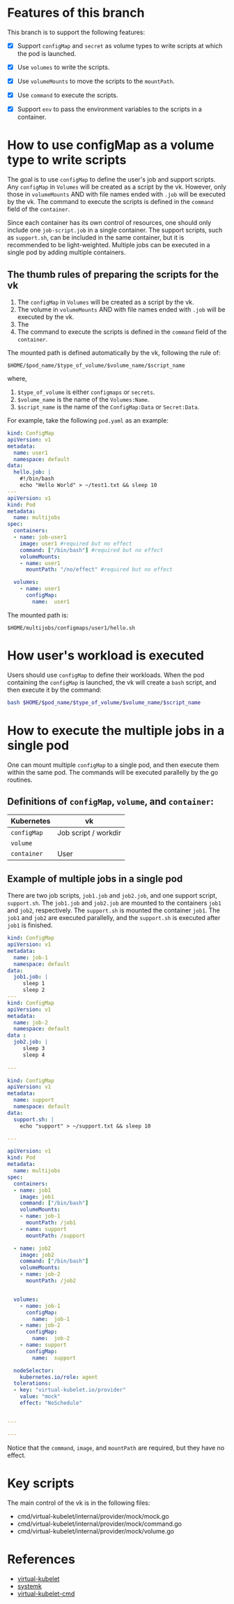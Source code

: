 # Features of this branch
This branch is to support the following features:
- [x] Support `configMap` and `secret` as volume types to write scripts at which the pod is launched.
- [x] Use `volumes` to write the scripts.
- [x] Use `volumeMounts` to move the scripts to the `mountPath`.
- [x] Use `command` to execute the scripts.
- [x] Support `env` to pass the environment variables to the scripts in a container.


# How to use configMap as a volume type to write scripts
The goal is to use `configMap` to define the user's job and support scripts. Any `configMap` in `Volumes` will be created as a script by the vk. However, only those in `volumeMounts` AND with file names ended with `.job` will be executed by the vk. The command to execute the scripts is defined in the `command` field of the `container`.

Since each container has its own control of resources, one should only include one `job-script.job` in a single container. The support scripts, such as `support.sh`, can be included in the same container, but it is recommended to be light-weighted. Multiple jobs can be executed in a single pod by adding multiple containers.

## The thumb rules of preparing the scripts for the vk
1. The `configMap` in `Volumes` will be created as a script by the vk.
2. The volume in `volumeMounts` AND with file names ended with `.job` will be executed by the vk.
4. The 
3. The command to execute the scripts is defined in the `command` field of the `container`.


The mounted path is defined automatically by the vk, following the rule of:
```text
$HOME/$pod_name/$type_of_volume/$volume_name/$script_name
``` 
where, 
1. `$type_of_volume` is either `configmaps` or `secrets`.
2. `$volume_name` is the name of the `Volumes:Name`.
3. `$script_name` is the name of the `ConfigMap:Data` or `Secret:Data`.

For example, take the following `pod.yaml` as an example:
```yaml
kind: ConfigMap
apiVersion: v1
metadata:
  name: user1
  namespace: default
data:
  hello.job: |
    #!/bin/bash
    echo "Hello World" > ~/test1.txt && sleep 10
---
apiVersion: v1
kind: Pod
metadata:
  name: multijobs
spec:
  containers:
  - name: job-user1
    image: user1 #required but no effect
    command: ["/bin/bash"] #required but no effect
    volumeMounts:
    - name: user1
      mountPath: "/no/effect" #required but no effect

  volumes:
    - name: user1
      configMap:
        name:  user1
```
The mounted path is: 
```text
$HOME/multijobs/configmaps/user1/hello.sh
```

# How user's workload is executed
Users should use `configMap` to define their workloads. When the pod containing the `configMap` is launched, the vk will create a `bash` script, and then execute it by the command:
```bash
bash $HOME/$pod_name/$type_of_volume/$volume_name/$script_name
```

# How to execute the multiple jobs in a single pod
One can mount multiple `configMap` to a single pod, and then execute them within the same pod. The commands will be executed parallelly by the go routines.

## Definitions of `configMap`, `volume`, and `container`:
| Kubernetes  | vk                   |
| ----------- | -------------------- |
| `configMap` | Job script / workdir |
| `volume`    |                      |
| `container` | User                 |


## Example of multiple jobs in a single pod

There are two job scripts, `job1.job` and `job2.job`, and one support script, `support.sh`. The `job1.job` and `job2.job` are mounted to the containers `job1` and `job2`, respectively. The `support.sh` is mounted the container `job1`. The `job1` and `job2` are executed parallelly, and the `support.sh` is executed after `job1` is finished.



```yaml
kind: ConfigMap
apiVersion: v1
metadata:
  name: job-1
  namespace: default
data:
  job1.job: |
     sleep 1
     sleep 2
---
kind: ConfigMap
apiVersion: v1
metadata:
  name: job-2
  namespace: default
data :
  job2.job: |
     sleep 3
     sleep 4
     
---

kind: ConfigMap
apiVersion: v1
metadata:
  name: support
  namespace: default
data:
  support.sh: |
    echo "support" > ~/support.txt && sleep 10

---

apiVersion: v1
kind: Pod
metadata:
  name: multijobs
spec:
  containers:
  - name: job1
    image: job1
    command: ["/bin/bash"]
    volumeMounts:
    - name: job-1
      mountPath: /job1
    - name: support
      mountPath: /support

  - name: job2
    image: job2
    command: ["/bin/bash"]
    volumeMounts:
    - name: job-2
      mountPath: /job2


  volumes:
    - name: job-1
      configMap:
        name:  job-1
    - name: job-2
      configMap:
        name:  job-2
    - name: support
      configMap:
        name:  support

  nodeSelector:
    kubernetes.io/role: agent
  tolerations:
  - key: "virtual-kubelet.io/provider"
    value: "mock"
    effect: "NoSchedule"


---

---
```
Notice that the `command`, `image`, and `mountPath` are required, but they have no effect.


# Key scripts
The main control of the vk is in the following files:
- cmd/virtual-kubelet/internal/provider/mock/mock.go
- cmd/virtual-kubelet/internal/provider/mock/command.go
- cmd/virtual-kubelet/internal/provider/mock/volume.go


# References
- [virtual-kubelet](https://github.com/virtual-kubelet/virtual-kubelet)
- [systemk](https://github.com/virtual-kubelet/systemk)
- [virtual-kubelet-cmd](https://github.com/tsaie79/virtual-kubelet-cmd)